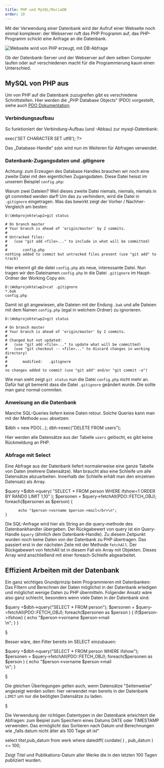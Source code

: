 ```yaml
---
title: PHP und MySQL/MariaDB
order: 10
---
```


Mit der Verwendung einer Datenbank wird der Aufruf einer
Webseite noch einmal komplexer:  der Webserver ruft
das PHP Programm auf, das PHP-Programm schickt eine
Anfrage an die Datenbank.

![Webseite wird von PHP erzeugt, mit DB-Abfrage](/images/php-db.svg)

Ob der Datenbank-Server und der Webserver auf dem selben Computer laufen
oder auf verschiedenen macht für die Programmierung kaum einen Unterschied.


MySQL von PHP aus
------------------

Um von PHP auf die Datenbank zuzugreifen gibt es verschiedene Schnittstellen. 
Hier werden die „PHP Database Objects“ (PDO) vorgestellt, siehe auch
[PDO Dokumentation](http://php.net/manual/de/book.pdo.php).

### Verbindungsaufbau

So funktioniert der Verbindung-Aufbau (und -Abbau) zur mysql-Datenbank:

<php caption="Verbindungs-Aufbau und Abbau">
    <?
     include "config.php";
     $dbh = new PDO($DSN, $DB_USER, $DB_PASS);
     $dbh->exec('SET CHARACTER SET utf8');
    ?> 
</php> 

Das „Database-Handle“ `$dbh` wird nun im Weiteren für Abfragen verwendet. 

### Datenbank-Zugangsdaten und .gitignore

Achtung: zum Erzeugen des Database Handles brauchen wir noch eine zweite Datei mit den eigentlichen Zugangsdaten. Diese Datei heisst im unserem Beispiel `config.php`:

<php caption="Zugangsdaten für die Datenbank">
    <?php
    $DB_NAME = "portfolio_playground"; 
    $DB_USER = "mmtuser"; 
    $DB_PASS = "geheim!";
    $DSN     = "mysql:dbname=$DB_NAME;host=localhost";
    ?>
</php>

Warum zwei Dateien?  Weil dieses zweite Datei niemals, niemals, niemals in git commited werden darf!  Um das zu verhindern, wird die Datei in `.gitignore` eingetragen. Was das bewirkt zeigt der Vorher / Nachher-Vergleich am besten:

    D:\Webprojekte\wp2>git status

    # On branch master
    # Your branch is ahead of 'origin/master' by 2 commits.
    #
    # Untracked files:
    #   (use "git add <file>..." to include in what will be committed)
    #
    #       config.php
    nothing added to commit but untracked files present (use "git add" to track)

Hier erkennt git die datei `config.php` als neue, interessante Datei. Nun tragen wir den Dateinamen `config.php` in die Datei `.gitignore` im Haupt-Ordner der Working Copy ein:

    D:\Webprojekte\wp2>cat .gitignore
    *.bak
    config.php

Damit ist git angewiesen, alle Dateien mit der Endung `.bak` und alle Dateien mit dem Namen `config.php` (egal in welchem Ordner) zu ignorieren. 

    D:\Webprojekte\wp2>git status

    # On branch master
    # Your branch is ahead of 'origin/master' by 2 commits.
    #
    # Changed but not updated:
    #   (use "git add <file>..." to update what will be committed)
    #   (use "git checkout -- <file>..." to discard changes in working directory)
    #
    #       modified:   .gitignore
    #
    no changes added to commit (use "git add" and/or "git commit -a")

Wie man sieht zeigt `git status` nun die Datei `config.php` nicht mehr an. Dafür hat git bemerkt dass die Datei `.gitignore` geändert wurde. Die sollte man ganz normal commiten.

### Anweisung an die Datenbank

Manche SQL-Queries liefern keine Daten retour.
Solche Queries kann man mit der Methode `exec` absetzen:

<php caption="Anweisungen an die Datenbank mit exec">
$dbh = new PDO(…);
dbh->exec("DELETE FROM users");
</php>

Hier werden alle Datensätze aus der Tabelle `users` gelöscht,
es gibt keine Rückmeldung an PHP.

### Abfrage mit Select

Eine Abfrage aus der Datenbank liefert normalerweise eine ganze Tabelle von Daten (mehrere Datensätze). Man braucht also eine Schleife um alle Datensätze abzuarbeiten. Innerhalb der Schleife erhält man den einzelnen Datensatz als Array. 

<php caption="Abfrage der Datenbank mit SELECT">
    $query =$dbh->query(
         "SELECT * FROM person WHERE ifshow=1 ORDER BY RAND() LIMIT 1,10"
    );
    $personen = $query->fetchAll(PDO::FETCH_OBJ);
    foreach($personen as $person) {

          echo "$person->vorname $person->mail</br>\n";
    }
</php>

Die SQL-Anfrage wird hier als String an die query-methode des Datenbankhandler übergeben.  Der Rückgabewert von query ist ein Query-Handle `$query` (ähnlich dem Datenbank-Handle).  Zu diesem Zeitpunkt wurden noch keine Daten von der Datenbank zu PHP übertragen. Das passiert erst in der nächsten Zeile mit der Methode `fetchAll`. Der Rückgabewert von fetchAll ist in diesem Fall ein Array mit Objekten. Dieses Array wird anschließend mit einer foreach-Schleife abgearbeitet. 

## Effizient Arbeiten mit der Datenbank

Ein ganz wichtiges Grundprinzip beim Programmieren mit Datenbanken: Das Filtern und Berechnen der Daten möglichst in der Datenbank erledigen und möglichst wenige Daten zu PHP übermitteln. Folgender Ansatz wäre also ganz schlecht, besonders wenn viele Daten in der Datenbank sind:

<php caption="Ineffiziente Abfrage der Datenbank">
$query =$dbh->query("SELECT * FROM person");
$personen = $query->fetchAll(PDO::FETCH_OBJ);
foreach($personen as $person ) {
  if($person->ifshow) {
    echo "$person->vorname $person->mail</br>\n";
  }
}
</php>

§

Besser wäre, den Filter bereits im SELECT einzubauen:

<php caption="Effiziente Abfrage der Datenbank">
$query =$dbh->query("SELECT * FROM person WHERE ifshow");
$personen = $query->fetchAll(PDO::FETCH_OBJ);
foreach($personen as $person ) {
  echo "$person->vorname $person->mail</br>\n";
}
</php>

§

Die gleichen Überlegungen gelten auch, wenn Datensätze "Seitenweise" angezeigt
werden sollen: hier verwendet man bereits in der Datenbank `LIMIT` um nur
die beötigten Datensätze zu laden.

§

Die Verwendung der richtigen Datentypen in der Datenbank erleichtert die Abfragen:  zum Beipiel zum Speichern eines Datums DATE oder TIMESTAMP verwenden. Das ermöglicht das Sortieren nach Datum und  Berechnungen wie „falls datum nicht älter als 100 Tage alt ist“

<sql>
  select titel,pub_datum from werk 
  where datediff( curdate( ) , pub_datum ) <= 100; 
</sql>

Zeigt Titel und Publikations-Datum aller Werke die in den letzten 100 Tagen publiziert wurden.


